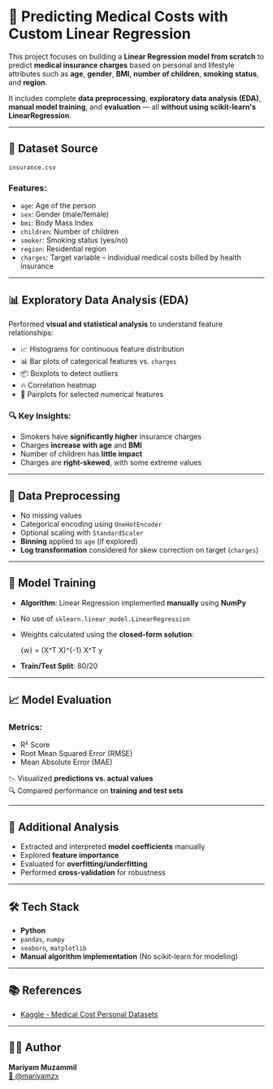 # 🧠 Predicting Medical Costs with Custom Linear Regression

This project focuses on building a **Linear Regression model from scratch** to predict **medical insurance charges** based on personal and lifestyle attributes such as **age**, **gender**, **BMI**, **number of children**, **smoking status**, and **region**.

It includes complete **data preprocessing**, **exploratory data analysis (EDA)**, **manual model training**, and **evaluation** — all **without using scikit-learn's LinearRegression**.

---

## 📁 Dataset Source

`insurance.csv`

### Features:
- `age`: Age of the person  
- `sex`: Gender (male/female)  
- `bmi`: Body Mass Index  
- `children`: Number of children  
- `smoker`: Smoking status (yes/no)  
- `region`: Residential region  
- `charges`: Target variable – individual medical costs billed by health insurance  

---

## 📊 Exploratory Data Analysis (EDA)

Performed **visual and statistical analysis** to understand feature relationships:

- 📈 Histograms for continuous feature distribution  
- 📊 Bar plots of categorical features vs. `charges`  
- 📦 Boxplots to detect outliers  
- 🔥 Correlation heatmap  
- 🔗 Pairplots for selected numerical features  

### 🔍 Key Insights:
- Smokers have **significantly higher** insurance charges  
- Charges **increase with age** and **BMI**  
- Number of children has **little impact**  
- Charges are **right-skewed**, with some extreme values  

---

## 🧹 Data Preprocessing

- No missing values  
- Categorical encoding using `OneHotEncoder`  
- Optional scaling with `StandardScaler`  
- **Binning** applied to `age` (if explored)  
- **Log transformation** considered for skew correction on target (`charges`)  

---

## 🧠 Model Training

- **Algorithm**: Linear Regression implemented **manually** using **NumPy**  
- No use of `sklearn.linear_model.LinearRegression`  
- Weights calculated using the **closed-form solution**:  
 
  {w} = (X^T X)^{-1} X^T y
  

- **Train/Test Split**: 80/20  

---

## 📈 Model Evaluation

### Metrics:
- R² Score  
- Root Mean Squared Error (RMSE)  
- Mean Absolute Error (MAE)  

📉 Visualized **predictions vs. actual values**  
🔍 Compared performance on **training and test sets**  

---

## 📌 Additional Analysis

- Extracted and interpreted **model coefficients** manually  
- Explored **feature importance**  
- Evaluated for **overfitting/underfitting**  
- Performed **cross-validation** for robustness  

---

## 🛠️ Tech Stack

- **Python**  
- `pandas`, `numpy`  
- `seaborn`, `matplotlib`  
- **Manual algorithm implementation** (No scikit-learn for modeling)

---

## 📚 References

- [Kaggle - Medical Cost Personal Datasets](https://www.kaggle.com/datasets/mirichoi0218/insurance)

---

## 👩‍💻 Author

**Mariyam Muzammil**  
[📎 @mariyamzx](https://github.com/mariyamzx)  
